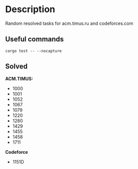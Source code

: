 
# Description

Random resolved tasks for acm.timus.ru and codeforces.com

## Useful commands

```
cargo test -- --nocapture
```

## Solved

**ACM.TIMUS:**
* 1000
* 1001
* 1052
* 1067
* 1079
* 1220
* 1280
* 1429
* 1455
* 1458
* 1711

**Codeforce**
* 1151D

